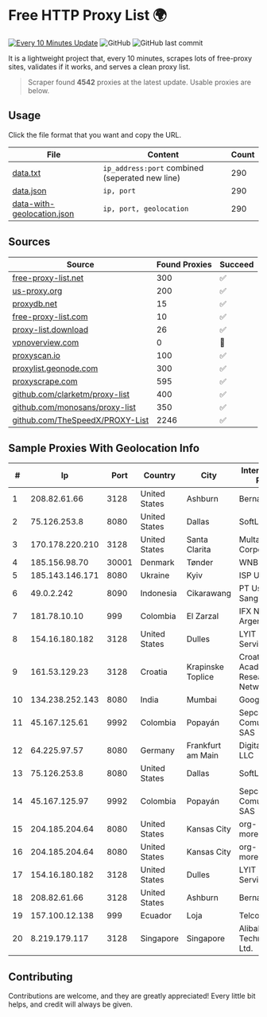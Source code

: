 
# Free HTTP Proxy List 🌍

[![Every 10 Minutes Update](https://github.com/mertguvencli/http-proxy-list/actions/workflows/main.yml/badge.svg?branch=main)](https://github.com/mertguvencli/http-proxy-list/actions/workflows/main.yml)
![GitHub](https://img.shields.io/github/license/mertguvencli/http-proxy-list)
![GitHub last commit](https://img.shields.io/github/last-commit/mertguvencli/http-proxy-list)

It is a lightweight project that, every 10 minutes, scrapes lots of free-proxy sites, validates if it works, and serves a clean proxy list.


> Scraper found **4542** proxies at the latest update. Usable proxies are below.

## Usage

Click the file format that you want and copy the URL.


|File|Content|Count|
|----|-------|-----|
|[data.txt](https://raw.githubusercontent.com/mertguvencli/http-proxy-list/main/proxy-list/data.txt)|`ip_address:port` combined (seperated new line)|290|
|[data.json](https://raw.githubusercontent.com/mertguvencli/http-proxy-list/main/proxy-list/data.json)|`ip, port`|290|
|[data-with-geolocation.json](https://raw.githubusercontent.com/mertguvencli/http-proxy-list/main/proxy-list/data-with-geolocation.json)|`ip, port, geolocation`|290|

## Sources

|Source|Found Proxies|Succeed|
|------|-------------|-------|
|[free-proxy-list.net](https://free-proxy-list.net)|300|✅|
|[us-proxy.org](https://www.us-proxy.org)|200|✅|
|[proxydb.net](http://proxydb.net)|15|✅|
|[free-proxy-list.com](https://free-proxy-list.com/?page=&port=&type%5B%5D=http&type%5B%5D=https&up_time=0&search=Search)|10|✅|
|[proxy-list.download](https://www.proxy-list.download/HTTP)|26|✅|
|[vpnoverview.com](https://vpnoverview.com/privacy/anonymous-browsing/free-proxy-servers)|0|🚫|
|[proxyscan.io](https://www.proxyscan.io)|100|✅|
|[proxylist.geonode.com](https://proxylist.geonode.com/api/proxy-list?limit=300&page=1&sort_by=lastChecked&sort_type=desc&protocols=http,https)|300|✅|
|[proxyscrape.com](https://api.proxyscrape.com/v2/?request=displayproxies&protocol=http&timeout=10000&country=all&ssl=all&anonymity=all)|595|✅|
|[github.com/clarketm/proxy-list](https://raw.githubusercontent.com/clarketm/proxy-list/master/proxy-list-raw.txt)|400|✅|
|[github.com/monosans/proxy-list](https://raw.githubusercontent.com/monosans/proxy-list/main/proxies/http.txt)|350|✅|
|[github.com/TheSpeedX/PROXY-List](https://raw.githubusercontent.com/TheSpeedX/PROXY-List/master/http.txt)|2246|✅|


## Sample Proxies With Geolocation Info

|#|Ip|Port|Country|City|Internet Service Provider|
|-|--|----|-------|----|-------------------------|
|1|208.82.61.66|3128|United States|Ashburn|Bernardi Sounds|
|2|75.126.253.8|8080|United States|Dallas|SoftLayer|
|3|170.178.220.210|3128|United States|Santa Clarita|Multacom Corporation|
|4|185.156.98.70|30001|Denmark|Tønder|WNB A/S|
|5|185.143.146.171|8080|Ukraine|Kyiv|ISP UTELS|
|6|49.0.2.242|8090|Indonesia|Cikarawang|PT Usaha Adi Sanggoro|
|7|181.78.10.10|999|Colombia|El Zarzal|IFX Networks Argentina S.R.L|
|8|154.16.180.182|3128|United States|Dulles|LYIT Internet Services|
|9|161.53.129.23|3128|Croatia|Krapinske Toplice|Croatian Academic and Research Network|
|10|134.238.252.143|8080|India|Mumbai|Google LLC|
|11|45.167.125.61|9992|Colombia|Popayán|Sepcom Comunicaciones SAS|
|12|64.225.97.57|8080|Germany|Frankfurt am Main|DigitalOcean, LLC|
|13|75.126.253.8|8080|United States|Dallas|SoftLayer|
|14|45.167.125.97|9992|Colombia|Popayán|Sepcom Comunicaciones SAS|
|15|204.185.204.64|8080|United States|Kansas City|org-morenet.more.net|
|16|204.185.204.64|8080|United States|Kansas City|org-morenet.more.net|
|17|154.16.180.182|3128|United States|Dulles|LYIT Internet Services|
|18|208.82.61.66|3128|United States|Ashburn|Bernardi Sounds|
|19|157.100.12.138|999|Ecuador|Loja|Telconet S.A|
|20|8.219.179.117|3128|Singapore|Singapore|Alibaba (US) Technology Co., Ltd.|



## Contributing

Contributions are welcome, and they are greatly appreciated! Every
little bit helps, and credit will always be given.

